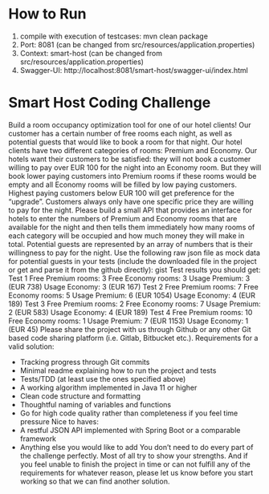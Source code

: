 # How to Run

1. compile with execution of testcases: mvn clean package
2. Port: 8081 (can be changed from src/resources/application.properties)
3. Context: smart-host (can be changed from src/resources/application.properties)
4. Swagger-UI: http://localhost:8081/smart-host/swagger-ui/index.html

# Smart Host Coding Challenge
Build a room occupancy optimization tool for one of our hotel clients! Our customer has a
certain number of free rooms each night, as well as potential guests that would like to book a
room for that night.
Our hotel clients have two different categories of rooms: Premium and Economy. Our hotels
want their customers to be satisfied: they will not book a customer willing to pay over EUR
100 for the night into an Economy room. But they will book lower paying customers into
Premium rooms if these rooms would be empty and all Economy rooms will be filled by low
paying customers. Highest paying customers below EUR 100 will get preference for the
“upgrade”. Customers always only have one specific price they are willing to pay for the
night.
Please build a small API that provides an interface for hotels to enter the numbers of
Premium and Economy rooms that are available for the night and then tells them
immediately how many rooms of each category will be occupied and how much money they
will make in total. Potential guests are represented by an array of numbers that is their
willingness to pay for the night.
Use the following raw json file as mock data for potential guests in your tests (include the
downloaded file in the project or get and parse it from the github directly): gist
Test results you should get:
Test 1
Free Premium rooms: 3
Free Economy rooms: 3
Usage Premium: 3 (EUR 738)
Usage Economy: 3 (EUR 167)
Test 2
Free Premium rooms: 7
Free Economy rooms: 5
Usage Premium: 6 (EUR 1054)
Usage Economy: 4 (EUR 189)
Test 3
Free Premium rooms: 2
Free Economy rooms: 7
Usage Premium: 2 (EUR 583)
Usage Economy: 4 (EUR 189)
Test 4
Free Premium rooms: 10
Free Economy rooms: 1
Usage Premium: 7 (EUR 1153)
Usage Economy: 1 (EUR 45)
Please share the project with us through Github or any other Git based code sharing
platform (i.e. Gitlab, Bitbucket etc.).
Requirements for a valid solution:
- Tracking progress through Git commits
- Minimal readme explaining how to run the project and tests
- Tests/TDD (at least use the ones specified above)
- A working algorithm implemented in Java 11 or higher
- Clean code structure and formatting
- Thoughtful naming of variables and functions
- Go for high code quality rather than completeness if you feel time pressure
Nice to haves:
- A restful JSON API implemented with Spring Boot or a comparable framework
- Anything else you would like to add
You don’t need to do every part of the challenge perfectly. Most of all try to show your
strengths. And if you feel unable to finish the project in time or can not fulfill any of the
requirements for whatever reason, please let us know before you start working so that we
can find another solution.
